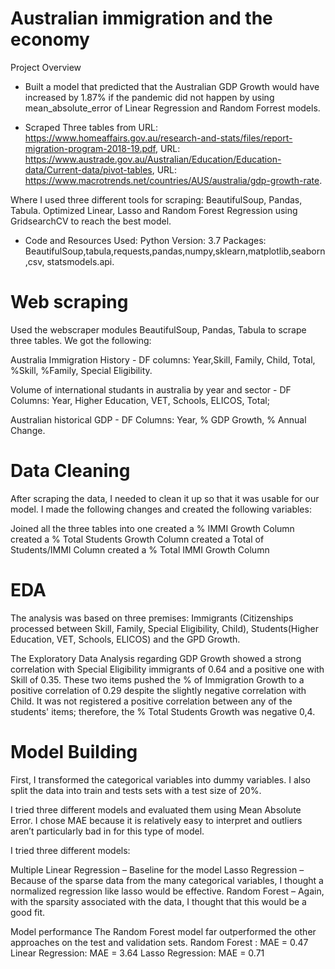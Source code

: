 # Australian immigration and the economy

Project Overview

- Built a model that predicted that the Australian GDP Growth would have increased by 1.87% if the pandemic did not happen by using mean_absolute_error of Linear Regression and Random Forrest models.

- Scraped Three tables from 
URL: https://www.homeaffairs.gov.au/research-and-stats/files/report-migration-program-2018-19.pdf,
URL: https://www.austrade.gov.au/Australian/Education/Education-data/Current-data/pivot-tables,
URL: https://www.macrotrends.net/countries/AUS/australia/gdp-growth-rate.

Where I used three different tools for scraping: BeautifulSoup, Pandas, Tabula. Optimized Linear, Lasso and Random Forest Regression using GridsearchCV to reach the best model.

- Code and Resources Used: Python Version: 3.7 Packages: BeautifulSoup,tabula,requests,pandas,numpy,sklearn,matplotlib,seaborn,csv, statsmodels.api.

# Web scraping
Used the webscraper modules BeautifulSoup, Pandas, Tabula to scrape three tables. We got the following:

Australia Immigration History - DF
columns: Year,Skill, Family, Child, Total, %Skill, %Family, Special Eligibility.

Volume of international studants in australia by year and sector - DF
Columns: Year, Higher Education, VET, Schools, ELICOS, Total;

Australian historical GDP - DF
Columns: Year, % GDP Growth, % Annual Change.

# Data Cleaning
After scraping the data, I needed to clean it up so that it was usable for our model. I made the following changes and created the following variables:

Joined all the three tables into one
created a % IMMI Growth Column
created a % Total Students Growth Column
created a Total of Students/IMMI Column
created a % Total IMMI Growth Column

# EDA
The analysis was based on three premises: Immigrants (Citizenships processed between Skill, Family, Special Eligibility, Child), Students(Higher Education, VET, Schools, ELICOS) and the  GPD Growth.

The Exploratory Data Analysis regarding GDP Growth showed a strong correlation with Special Eligibility immigrants of 0.64 and a positive one with Skill of 0.35. These two items pushed the % of Immigration Growth to a positive correlation of 0.29 despite the slightly negative correlation with Child. It was not registered a positive correlation between any of the students' items; therefore, the % Total Students Growth was negative 0,4.

# Model Building
First, I transformed the categorical variables into dummy variables. I also split the data into train and tests sets with a test size of 20%.

I tried three different models and evaluated them using Mean Absolute Error. I chose MAE because it is relatively easy to interpret and outliers aren’t particularly bad in for this type of model.

I tried three different models:

Multiple Linear Regression – Baseline for the model Lasso Regression – Because of the sparse data from the many categorical variables, I thought a normalized regression like lasso would be effective. Random Forest – Again, with the sparsity associated with the data, I thought that this would be a good fit.

Model performance
The Random Forest model far outperformed the other approaches on the test and validation sets.
Random Forest : MAE = 0.47 Linear Regression: MAE = 3.64 Lasso Regression: MAE = 0.71
